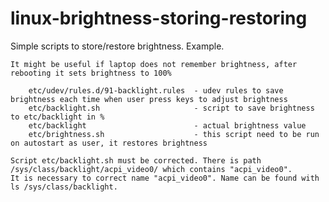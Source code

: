 # linux-brightness-storing-restoring

Simple scripts to store/restore brightness. Example.

    It might be useful if laptop does not remember brightness, after rebooting it sets brightness to 100% 

        etc/udev/rules.d/91-backlight.rules  - udev rules to save brightness each time when user press keys to adjust brightness
        etc/backlight.sh                     - script to save brightness to etc/backlight in %
        etc/backlight                        - actual brightness value
        etc/brightness.sh                    - this script need to be run on autostart as user, it restores brightness
 
    Script etc/backlight.sh must be corrected. There is path /sys/class/backlight/acpi_video0/ which contains "acpi_video0". 
    It is necessary to correct name "acpi_video0". Name can be found with ls /sys/class/backlight.
    
    
